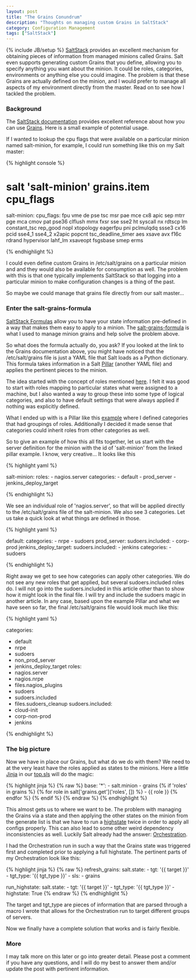 ```yaml
---
layout: post
title: "The Grains Conundrum"
description: "Thoughts on managing custom Grains in SaltStack"
category: Configuration Management
tags: ["SaltStack"]
---
```

{% include JB/setup %}
[SaltStack](http://saltstack.com) provides an excellent mechanism for obtaining pieces of information from managed minions called Grains.  Salt even supports generating custom Grains that you define, allowing you to specify anything you want about the minion.  It could be roles, categories, environments or anything else you could imagine.  The problem is that these Grains are actually defined on the minion, and I would prefer to manage all aspects of my environment directly from the master.  Read on to see how I tackled the problem.

### Background

The [SaltStack documentation](http://docs.saltstack.com/en/latest/) provides excellent reference about how you can use [Grains](http://docs.saltstack.com/en/latest/topics/targeting/grains.html).  Here is a small example of potential usage.

If I wanted to lookup the cpu flags that were available on a particular minion named salt-minion, for example, I could run something like this on my Salt master:

{% highlight console %}

# salt 'salt-minion' grains.item cpu_flags
salt-minion:
  cpu_flags: fpu vme de pse tsc msr pae mce cx8 apic sep mtrr pge mca cmov pat pse36 clflush mmx fxsr sse sse2 ht syscall nx rdtscp lm constant_tsc rep_good nopl xtopology eagerfpu pni pclmulqdq ssse3 cx16 pcid sse4_1 sse4_2 x2apic popcnt tsc_deadline_timer aes xsave avx f16c rdrand hypervisor lahf_lm xsaveopt fsgsbase smep erms

{% endhighlight %}

I could even define custom Grains in /etc/salt/grains on a particular minion and and they would also be available for consumption as well.  The problem with this is that one typically implements SaltStack so that logging into a particular minion to make configuration changes is a thing of the past.

So maybe we could manage that grains file directly from our salt master...


### Enter the salt-grains-formula

[SaltStack Formulas](http://docs.saltstack.com/en/latest/topics/development/conventions/formulas.html) allow you to have your state information pre-defined in a way that makes them easy to apply to a minion.  The [salt-grains-formula](https://github.com/rfairburn/salt-grains-formula) is what I used to manage minion grains and help solve the problem above.

So what does the formula actually do, you ask?  If you looked at the link to the Grains documentation above, you might have noticed that the /etc/salt/grains file is just a YAML file that Salt loads as a Python dictionary.  This formula takes information in a Salt [Pillar](http://docs.saltstack.com/en/latest/topics/tutorials/pillar.html) (another YAML file) and applies the pertinent pieces to the minion.

The idea started with the concept of roles mentioned [here](http://docs.saltstack.com/en/latest/topics/targeting/grains.html#grains-in-etc-salt-grains).  I felt it was good to start with roles mapping to particular states what were assigned to a machine, but I also wanted a way to group these into some type of logical categories, and also to have default settings that were always applied if nothing was explicitly defined.

What I ended up with is a Pillar like this [example](https://github.com/rfairburn/salt-grains-formula/blob/master/pillar.example) where I defined categories that had groupings of roles.  Additionally I decided it made sense that categories could inherit roles from other categories as well.

So to give an example of how this all fits together, let us start with the server definition for the minion with the id of 'salt-minion' from the linked pillar example.  I know, very creative...  It looks like this


{% highlight yaml %}

salt-minion:
  roles:
    - nagios.server
  categories:
    - default
    - prod_server
    - jenkins_deploy_target

{% endhighlight %}

We see an individual role of 'nagios.server', so that will be applied directly to the /etc/salt/grains file of the salt-minion.  We also see 3 categories.  Let us take a quick look at what things are defined in those.


{% highlight yaml %}

default:
  categories:
    - nrpe
    - sudoers
prod_server:
  sudoers.included:
    - corp-prod
jenkins_deploy_target:
  sudoers.included:
    - jenkins
  categories:
    - sudoers

{% endhighlight %}

Right away we get to see how categories can apply other categories.  We do not see any new roles that get applied, but several sudoers.included roles do.  I will not go into the sudoers.included in this article other than to show how it might look in the final file.  I will try and include the sudoers magic in another article.  In any case, based upon the example Pillar and what we have seen so far, the final /etc/salt/grains file would look much like this:

{% highlight yaml %}

categories:
  - default
  - nrpe
  - sudoers
  - non_prod_server
  - jenkins_deploy_target
roles:
  - nagios.server
  - nagios.nrpe
  - files.nagios_plugins
  - sudoers
  - sudoers.included
  - files.sudoers_cleanup
sudoers.included:
  - cloud-init
  - corp-non-prod
  - jenkins

{% endhighlight %}

### The big picture

Now we have in place our Grains, but what do we do with them?  We need to at the very least have the roles applied as states to the minions.  Here a little [Jinja](http://docs.saltstack.com/en/latest/ref/renderers/all/salt.renderers.jinja.html) in our [top.sls](http://docs.saltstack.com/en/latest/ref/states/top.html) will do the magic:


{% highlight jinja %}
{% raw %}
base:
  '*':
    - salt.minion
    - grains
{% if 'roles' in grains %}
  {% for role in salt['grains.get']('roles', []) %}
    - {{ role }}
  {% endfor %}
{% endif %}
{% endraw %}
{% endhighlight %}

This almost gets us to where we want to be.  The problem with managing the Grains via a state and then applying the other states on the minion from the generate list is that we have to run a [highstate](http://docs.saltstack.com/en/latest/ref/states/highstate.html) twice in order to apply all configs properly.  This can also lead to some other weird dependency inconsistencies as well.  Luckily Salt already had the answer: [Orchestration](http://salt.readthedocs.org/en/latest/topics/tutorials/states_pt5.html).

I had the Orchestration run in such a way that the Grains state was triggered first and completed prior to applying a full highstate.  The pertinent parts of my Orchestration look like this:


{% highlight jinja %}
{% raw %}
refresh_grains:
  salt.state:
    - tgt: '{{ target }}'
    - tgt_type: '{{ tgt_type }}'
    - sls:
      - grains

run_highstate:
  salt.state:
    - tgt: '{{ target }}'
    - tgt_type: '{{ tgt_type }}'
    - highstate: True
{% endraw %}
{% endhighlight %}

The target and tgt_type are pieces of information that are parsed through a macro I wrote that allows for the Orchestration run to target different groups of servers.

Now we finally have a complete solution that works and is fairly flexible.

### More

I may talk more on this later or go into greater detail.  Please post a comment if you have any questions, and I will do my best to answer them and/or update the post with pertinent information.
